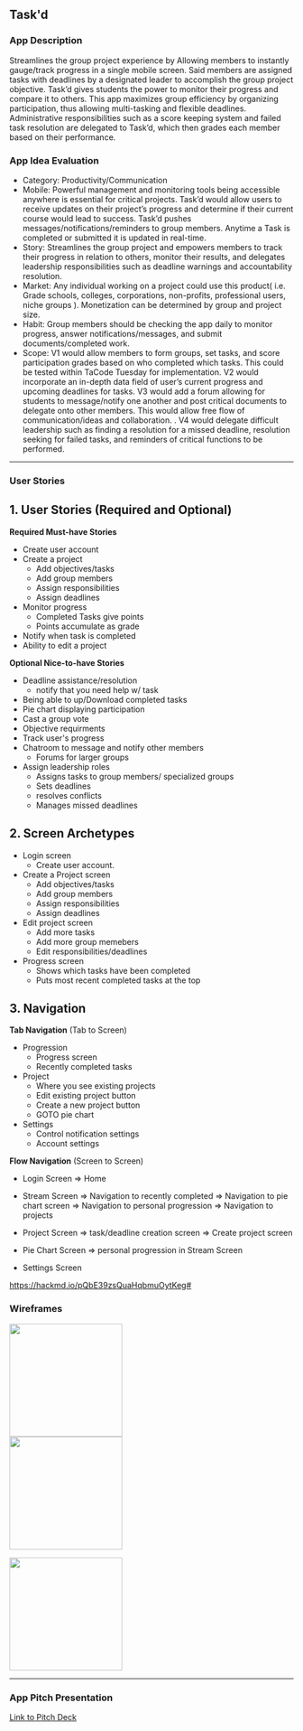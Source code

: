 ## Task'd

### App Description
Streamlines the group project experience by Allowing members to instantly gauge/track progress in a single mobile screen. Said members are assigned tasks with deadlines by a designated leader to accomplish the group project objective. Task’d gives students the power to monitor their progress and compare it to others. This app maximizes group efficiency by organizing participation, thus allowing multi-tasking and flexible deadlines. Administrative responsibilities such as a score keeping system and failed task resolution are delegated to Task’d, which then grades each member based on their performance.

### App Idea Evaluation

- Category: Productivity/Communication
- Mobile: Powerful management and monitoring tools being accessible anywhere is essential for critical projects. Task’d would allow users to receive updates on their project’s progress and determine if their current course would lead to success. Task’d pushes messages/notifications/reminders to group members. Anytime a Task is completed or submitted it is updated in real-time.
- Story: Streamlines the group project and empowers members to track their progress in relation to others, monitor their results, and delegates leadership responsibilities such as deadline warnings and accountability resolution.
- Market: Any individual working on a project could use this product( i.e. Grade schools, colleges, corporations, non-profits, professional users, niche groups ). Monetization can be determined by group and project size.
- Habit: Group members should be checking the app daily to monitor progress, answer notifications/messages, and submit documents/completed work.
- Scope: V1 would allow members to form groups, set tasks, and score participation grades based on who completed which tasks. This could be tested within TaCode Tuesday for implementation. V2 would incorporate an in-depth data field of user’s current progress and upcoming deadlines for tasks. V3 would add a forum allowing for students to message/notify one another and post critical documents to delegate onto other members. This would allow free flow of communication/ideas and collaboration. . V4 would delegate difficult leadership such as finding a resolution for a missed deadline, resolution seeking for failed tasks, and reminders of critical functions to be performed.

---

### User Stories
## 1. User Stories (Required and Optional)

**Required Must-have Stories**

 * Create user account
 * Create a project
     * Add objectives/tasks
     * Add group members
     * Assign responsibilities
     * Assign deadlines
 * Monitor progress
     * Completed Tasks give points
     * Points accumulate as grade
 * Notify when task is completed
 * Ability to edit a project

**Optional Nice-to-have Stories**

 *  Deadline assistance/resolution 
     *  notify that you need help w/ task
 *  Being able to up/Download completed tasks
 *  Pie chart displaying participation
 *  Cast a group vote
 *  Objective requirments
 *  Track user's progress
 *  Chatroom to message and notify other members
     *  Forums for larger groups
 *  Assign leadership roles
     *  Assigns tasks to group members/ specialized groups
     *  Sets deadlines 
     *  resolves conflicts
     *  Manages missed deadlines
    

## 2. Screen Archetypes

 * Login screen
   * Create user account.
 * Create a Project screen
   * Add objectives/tasks
   * Add group members
   * Assign responsibilities
   * Assign deadlines
 * Edit project screen
   * Add more tasks
   * Add more group memebers
   * Edit responsibilities/deadlines
 * Progress screen
   * Shows which tasks have been completed
   * Puts most recent completed tasks at the top

## 3. Navigation

**Tab Navigation** (Tab to Screen)

 * Progression
     * Progress screen
     * Recently completed tasks
 * Project
     * Where you see existing projects
     * Edit existing project button
     * Create a new project button
     * GOTO pie chart
 * Settings 
     * Control notification settings
     * Account settings

**Flow Navigation** (Screen to Screen)

 * Login Screen
   => Home
   
 * Stream Screen
   => Navigation to recently completed
   => Navigation to pie chart screen
   => Navigation to personal progression
   => Navigation to projects

 * Project Screen
   => task/deadline creation screen
   => Create project screen
   
 * Pie Chart Screen
   => personal progression in Stream Screen
   
 * Settings Screen
  
https://hackmd.io/pQbE39zsQuaHqbmuOytKeg#

### Wireframes
<img src="https://i.imgur.com/fB6EX4W.png" width=200><br> <img src="https://i.imgur.com/YPvASjg.png" width=200><br>

<img src="https://i.imgur.com/QsMaitI.gif" width=200><br>

---

### App Pitch Presentation
[Link to Pitch Deck](https://csnedu-my.sharepoint.com/:p:/g/personal/5003400488_student_csn_edu/EecJMdTmKAZHokt9jDXO1woBOnPhagPrHeGnYsHWABzbrA?e=Zve7PO)
